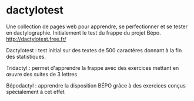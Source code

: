 dactylotest
===========

Une collection de pages web pour apprendre, se perfectionner et se tester en dactylographie. Initialement le test du frappe du projet Bépo.
http://dactylotest.free.fr/

Dactylotest : test initial sur des textes de 500 caractères donnant à la fin des statistiques.

Tridactyl : permet d'apprendre la frappe avec des exercices mettant en œuvre des suites de 3 lettres

Bépodactyl : apprendre la disposition BÉPO grâce à des exercices conçus spécialement à cet effet
